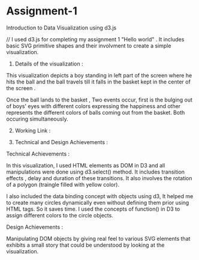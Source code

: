 # Assignment-1
Introduction to Data Visualization using d3.js


// I used d3.js for completing my assignment 1 "Hello world" . It includes basic SVG primitive shapes and their involvment to create a simple visualization. 

1. Details of the visualization : 

This visualization depicts a boy standing in left part of the screen where he hits the ball and the ball travels till it falls in the basket kept in the center of the screen .

Once the ball lands to the basket , Two events occur, first is the bulging out of boys' eyes with different colors expressing the happiness and other represents the different colors of balls coming out from the basket. Both occuring simultaneously.


2. Working Link :


3. Technical and Design Achievements :

Technical Achievements :

In this visualization, I used HTML elements as DOM in D3 and all manipulations were done using d3.select() method.
It includes transition effects , delay and duration of these transitions. It also involves the rotation of a polygon (traingle filled with yellow color).

I also included the data binding concept with objects using d3, It helped me to create many circles dynamically even without defining them prior using HTML tags. So it saves time. I used the concepts of function() in D3 to assign different colors to the circle objects.

Design Achievements :

Manipulating DOM objects by giving real feel to various SVG elements that exhibits a small story that could be understood by looking at the visualization. 
